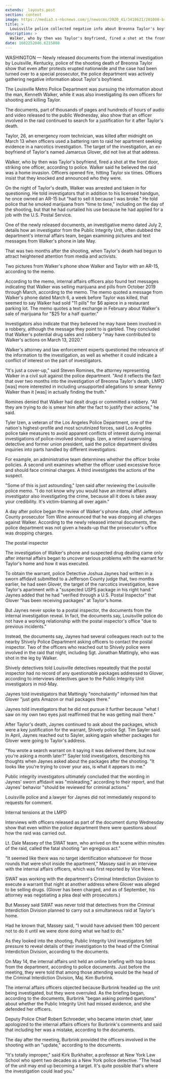 ```yaml
--- 
extends: _layouts.post 
section: content 
image: https://media3.s-nbcnews.com/j/newscms/2020_41/3418621/201008-breonna-taylor-memorial-jm-1656_6053eb6feb641e7e9d2ec4453adaeac7.nbcnews-fp-1200-630.jpg 
title: > 
  Louisville police collected negative info about Breonna Taylor's boyfriend after fatal shooting 
description: > 
  Walker, who by then was Taylor's boyfriend, fired a shot at the front door, striking one officer, according to police.That was two months after the shooting, when Taylor's death had begun to attract heightened attention from media and activists.According to the newly released internal documents, the police department was not given a heads-up that the prosecutor's office was dropping charges.On May 14, the internal affairs unit held an online briefing with top brass from the department, according to police documents.The day after the meeting, Burbrink provided the officers involved in the shooting with an "update," according to the documents. 
date: 1602252046.6215088 
--- 
```

WASHINGTON — Newly released documents from the internal investigation by Louisville, Kentucky, police of the shooting death of Breonna Taylor show that even after protests erupted nationwide and the case had been turned over to a special prosecutor, the police department was actively gathering negative information about Taylor's boyfriend.

The Louisville Metro Police Department was pursuing the information about the man, Kenneth Walker, while it was also investigating its own officers for shooting and killing Taylor.

The documents, part of thousands of pages and hundreds of hours of audio and video released to the public Wednesday, also show that an officer involved in the raid continued to search for a justification for it after Taylor's death.

Taylor, 26, an emergency room technician, was killed after midnight on March 13 when officers used a battering ram to raid her apartment seeking evidence in a narcotics investigation. The target of the investigation, an ex-boyfriend of Taylor's named Jamarcus Glover, did not live at that address.

Walker, who by then was Taylor's boyfriend, fired a shot at the front door, striking one officer, according to police. Walker said he believed the raid was a home invasion. Officers opened fire, hitting Taylor six times. Officers insist that they knocked and announced who they were.

On the night of Taylor's death, Walker was arrested and taken in for questioning. He told investigators that in addition to his licensed handgun, he once owned an AR-15 but "had to sell it because I was broke." He told police that he smoked marijuana from "time to time," including on the day of the shooting, but that he had curtailed his use because he had applied for a job with the U.S. Postal Service.

One of the newly released documents, an investigative memo dated July 2, details how an investigator from the Public Integrity Unit, often dubbed the department's internal affairs team, began examining pictures and text messages from Walker's phone in late May.

That was two months after the shooting, when Taylor's death had begun to attract heightened attention from media and activists.

Two pictures from Walker's phone show Walker and Taylor with an AR-15, according to the memo.

According to the memo, internal affairs officers also found text messages indicating that Walker was selling marijuana and pills from October 2019 through March, according to the memo. The memo quoted a message from Walker's phone dated March 6, a week before Taylor was killed, that seemed to say Walker had sold "11 pills" for $6 apiece in a restaurant parking lot. The memo quotes a text exchange in February about Walker's sale of marijuana for "$25 for a half quarter."

Investigators also indicate that they believed he may have been involved in a robbery, although the message they point to is garbled. They concluded that Walker's potential drug sales and robbery "may have contributed to Walker's actions on March 13, 2020."

Walker's attorney and law enforcement experts questioned the relevance of the information to the investigation, as well as whether it could indicate a conflict of interest on the part of investigators.

"It's just a cover-up," said Steven Romines, the attorney representing Walker in a civil suit against the police department. "And it reflects the fact that over two months into the investigation of Breonna Taylor's death, LMPD [was] more interested in including unsupported allegations to smear Kenny Walker than it [was] in actually finding the truth."

Romines denied that Walker had dealt drugs or committed a robbery. "All they are trying to do is smear him after the fact to justify their actions," he said.

Tyler Izen, a veteran of the Los Angeles Police Department, one of the nation's highest-profile and most scrutinized forces, said Los Angeles police take measures to avoid apparent conflicts of interest during internal investigations of police-involved shootings. Izen, a retired supervising detective and former union president, said the police department divides inquiries into parts handled by different investigators.

For example, an administrative team determines whether the officer broke policies. A second unit examines whether the officer used excessive force and should face criminal charges. A third investigates the actions of the suspect.

"Some of this is just astounding," Izen said after reviewing the Louisville police memo. "I do not know why you would have an internal affairs investigator also investigating the crime, because all it does is take away your credibility. It's victim-blaming all over again."

A day after police began the review of Walker's phone data, chief Jefferson County prosecutor Tom Wine announced that he was dropping all charges against Walker. According to the newly released internal documents, the police department was not given a heads-up that the prosecutor's office was dropping charges.

The postal inspector

The investigation of Walker's phone and suspected drug dealing came only after internal affairs began to uncover serious problems with the warrant for Taylor's home and how it was executed.

To obtain the warrant, police Detective Joshua Jaynes had written in a sworn affidavit submitted to a Jefferson County judge that, two months earlier, he had seen Glover, the target of the narcotics investigation, leave Taylor's apartment with a "suspected USPS package in his right hand." Jaynes added that he had "verified through a U.S. Postal Inspector" that Glover "has been receiving packages" at Taylor's home.

But Jaynes never spoke to a postal inspector, the documents from the internal investigation reveal. In fact, the documents say, Louisville police do not have a working relationship with the postal inspector's office "due to previous incidents."

Instead, the documents say, Jaynes had several colleagues reach out to the nearby Shively Police Department asking officers to contact the postal inspector. Two of the officers who reached out to Shively police were involved in the raid that night, including Sgt. Jonathan Mattingly, who was shot in the leg by Walker.

Shively detectives told Louisville detectives repeatedly that the postal inspector had no record of any questionable packages addressed to Glover, according to interviews detectives gave to the Public Integrity Unit investigators in mid-May.

Jaynes told investigators that Mattingly "nonchalantly" informed him that Glover "just gets Amazon or mail packages there."

Jaynes told investigators that he did not pursue it further because "what I saw on my own two eyes just reaffirmed that he was getting mail there."

After Taylor's death, Jaynes continued to ask about the packages, which were a key justification for the warrant, Shively police Sgt. Tim Sayler said. In April, Jaynes reached out to Sayler, asking again whether packages for Glover were going to Taylor's address.

"You wrote a search warrant on it saying it was delivered there, but now you're asking a month later?" Sayler told investigators, describing his thoughts when Jaynes asked about the packages after the shooting. "It looks like you're trying to cover your ass, is what it appears to me."

Public integrity investigators ultimately concluded that the wording in Jaynes' sworn affidavit was "misleading," according to their report, and that Jaynes' behavior "should be reviewed for criminal actions."

Louisville police and a lawyer for Jaynes did not immediately respond to requests for comment.

Internal tensions at the LMPD

Interviews with officers released as part of the document dump Wednesday show that even within the police department there were questions about how the raid was carried out.

Lt. Dale Massey of the SWAT team, who arrived on the scene within minutes of the raid, called the fatal shooting "an egregious act."

"It seemed like there was no target identification whatsoever for those rounds that were shot inside the apartment," Massey said in an interview with the internal affairs officers, which was first reported by Vice News.

SWAT was working with the department's Criminal Interdiction Division to execute a warrant that night at another address where Glover was alleged to be selling drugs. (Glover has been charged, and as of September, his attorney was negotiating a plea deal with prosecutors.)

But Massey said SWAT was never told that detectives from the Criminal Interdiction Division planned to carry out a simultaneous raid at Taylor's home.

Had he known that, Massey said, "I would have advised them 100 percent not to do it until we were done doing what we had to do."

As they looked into the shooting, Public Integrity Unit investigators felt pressure to reveal details of their investigation to the head of the Criminal Interdiction Division, according to the documents.

On May 14, the internal affairs unit held an online briefing with top brass from the department, according to police documents. Just before the meeting, they were told that among those attending would be the head of the Criminal Interdiction Division, Maj. Kim Burbrink.

The internal affairs officers objected because Burbrink headed up the unit being investigated, but they were overruled. As the briefing began, according to the documents, Burbrink "began asking pointed questions" about whether the Public Integrity Unit had missed evidence, and she defended her officers.

Deputy Police Chief Robert Schroeder, who became interim chief, later apologized to the internal affairs officers for Burbrink's comments and said that including her was a mistake, according to the documents.

The day after the meeting, Burbrink provided the officers involved in the shooting with an "update," according to the documents.

"It's totally improper," said Kirk Burkhalter, a professor at New York Law School who spent two decades as a New York police detective. "The head of the unit may end up becoming a target. It's quite possible that's where the investigation could lead you."